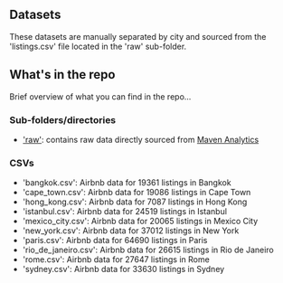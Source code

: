 ## Datasets

These datasets are manually separated by city and sourced from the 'listings.csv' file located in the 'raw' sub-folder.

## What's in the repo

Brief overview of what you can find in the repo...

### Sub-folders/directories

-   ['raw'](data/raw): contains raw data directly sourced from [Maven Analytics](https://www.mavenanalytics.io/data-playground)

### CSVs

-   'bangkok.csv': Airbnb data for 19361 listings in Bangkok
-   'cape_town.csv': Airbnb data for 19086 listings in Cape Town
-   'hong_kong.csv': Airbnb data for 7087 listings in Hong Kong
-   'istanbul.csv': Airbnb data for 24519 listings in Istanbul
-   'mexico_city.csv': Airbnb data for 20065 listings in Mexico City
-   'new_york.csv': Airbnb data for 37012 listings in New York
-   'paris.csv': Airbnb data for 64690 listings in Paris
-   'rio_de_janeiro.csv': Airbnb data for 26615 listings in Rio de Janeiro
-   'rome.csv': Airbnb data for 27647 listings in Rome
-   'sydney.csv': Airbnb data for 33630 listings in Sydney
